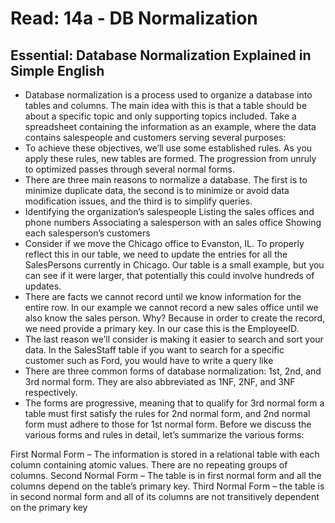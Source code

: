 # Read: 14a - DB Normalization
## Essential: Database Normalization Explained in Simple English
* Database normalization is a process used to organize a database into tables and columns.  The main idea with this is that a table should be about a specific topic and only supporting topics included. Take a spreadsheet containing the information as an example, where the data contains salespeople and customers serving several purposes:
* To achieve these objectives, we’ll use some established rules. As you apply these rules, new tables are formed. The progression from unruly to optimized passes through several normal forms.
* There are three main reasons to normalize a database.  The first is to minimize duplicate data, the second is to minimize or avoid data modification issues, and the third is to simplify queries.
* Identifying the organization’s salespeople
Listing the sales offices and phone numbers
Associating a salesperson with an sales office
Showing each salesperson’s customers
* Consider if we move the Chicago office to Evanston, IL. To properly reflect this in our table, we need to update the entries for all the SalesPersons currently in Chicago.  Our table is a small example, but you can see if it were larger, that potentially this could involve hundreds of updates.
* There are facts we cannot record until we know information for the entire row.  In our example we cannot record a new sales office until we also know the sales person.  Why?  Because in order to create the record, we need provide a primary key.  In our case this is the EmployeeID.
* The last reason we’ll consider is making it easier to search and sort your data.  In the SalesStaff table if you want to search for a specific customer such as Ford, you would have to write a query like
* There are three common forms of database normalization: 1st, 2nd, and 3rd normal form. They are also abbreviated as 1NF, 2NF, and 3NF respectively. 
* The forms are progressive, meaning that to qualify for 3rd normal form a table must first satisfy the rules for 2nd normal form, and 2nd normal form must adhere to those for 1st normal form. Before we discuss the various forms and rules in detail, let’s summarize the various forms:

First Normal Form – The information is stored in a relational table with each column containing atomic values. There are no repeating groups of columns.
Second Normal Form – The table is in first normal form and all the columns depend on the table’s primary key.
Third Normal Form – the table is in second normal form and all of its columns are not transitively dependent on the primary key